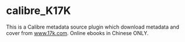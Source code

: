 # calibre_K17K
This is a Calibre metadata source plugin which download metadata and cover from www.17k.com. Online ebooks in Chinese ONLY.
